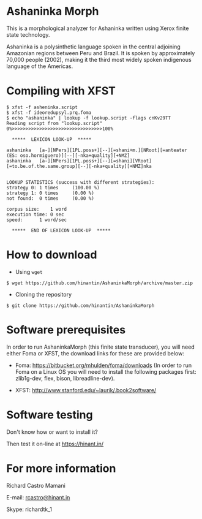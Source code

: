 Ashaninka Morph
===============

This is a morphological analyzer for Ashaninka written using Xerox finite state technology.

Ashaninka is a polysinthetic language spoken in the central adjoining Amazonian regions between Peru and Brazil.
It is spoken by approximately 70,000 people (2002), making it the third most widely spoken indigenous language of the Americas.

Compiling with XFST
===============================

```
$ xfst -f asheninka.script 
$ xfst -f ideoredupsyl.prq.foma 
$ echo "ashaninka" | lookup -f lookup.script -flags cnKv29TT
Reading script from "lookup.script"
0%>>>>>>>>>>>>>>>>>>>>>>>>>>>>>>>>>100%

  *****  LEXICON LOOK-UP  *****

ashaninka	[a-][NPers][1PL.poss+][--][=shani+m.][NRoot][=anteater (ES: oso.hormiguero)][--][-nka+quality][+NMZ]
ashaninka	[a-][NPers][1PL.poss+][--][=shani][VRoot][=to.be.of.the.same.group][--][-nka+quality][+NMZ]nka


LOOKUP STATISTICS (success with different strategies):
strategy 0:	1 times 	(100.00 %)
strategy 1:	0 times 	(0.00 %)
not found:	0 times 	(0.00 %)

corpus size:	1 word
execution time:	0 sec
speed:		1 word/sec

  *****  END OF LEXICON LOOK-UP  *****

```

How to download
===============

* Using `wget`
```
$ wget https://github.com/hinantin/AshaninkaMorph/archive/master.zip 
```

* Cloning the repository
```
$ git clone https://github.com/hinantin/AshaninkaMorph
```

Software prerequisites
======================

In order to run AshaninkaMorph (this finite state transducer), you will need either Foma or XFST, the download links for these are provided below:

* Foma: https://bitbucket.org/mhulden/foma/downloads (In order to run Foma on a Linux OS you will need to install the following packages first: zlib1g-dev, flex, bison, libreadline-dev).

* XFST: http://www.stanford.edu/~laurik/.book2software/

Software testing
================

Don't know how or want to install it?

Then test it on-line at https://hinant.in/

For more information
====================

Richard Castro Mamani

E-mail: rcastro@hinant.in

Skype: richardtk_1



